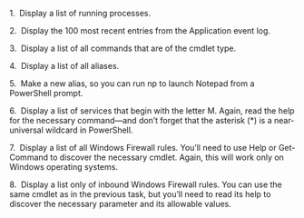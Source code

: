 1.  Display a list of running processes.

2.  Display the 100 most recent entries from the Application event log.

3.  Display a list of all commands that are of the cmdlet type.

4.  Display a list of all aliases.

5.  Make a new alias, so you can run np to launch Notepad from a PowerShell prompt. 

6.  Display a list of services that begin with the letter M. Again, read the help for the necessary command—and don’t forget that the asterisk (*) is a near-universal wildcard in PowerShell. 

7.  Display a list of all Windows Firewall rules. You’ll need to use Help or Get-Command to discover the necessary cmdlet. Again, this will work only on Windows operating systems.

8.  Display a list only of inbound Windows Firewall rules. You can use the same cmdlet as in the previous task, but you’ll need to read its help to discover the necessary parameter and its allowable values. 